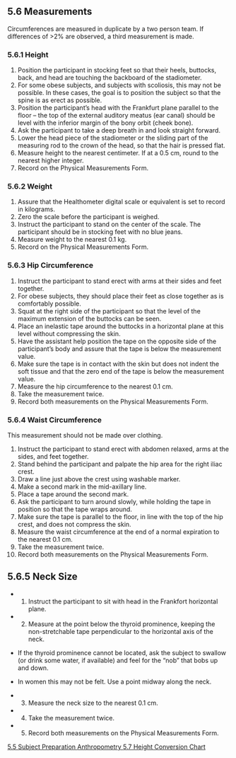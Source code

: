 ## 5.6 Measurements

Circumferences are measured in duplicate by a two person team.  If differences of >2% are observed, a third measurement is made.

### 5.6.1  Height

1. Position the participant in stocking feet so that their heels, buttocks, back, and head are touching the backboard of the stadiometer.
2. For some obese subjects, and subjects with scoliosis, this may not be possible. In these cases, the goal is to position the subject so that the spine is as erect as possible.
3. Position the participant’s head with the Frankfurt plane parallel to the floor – the top of the external auditory meatus (ear canal) should be level with the inferior margin of the bony orbit (cheek bone).
4. Ask the participant to take a deep breath in and look straight forward.
5. Lower the head piece of the stadiometer or the sliding part of the measuring rod to the crown of the head, so that the hair is pressed flat.
6. Measure height to the nearest centimeter.  If at a 0.5 cm, round to the nearest higher integer.
7. Record on the Physical Measurements Form.

### 5.6.2 Weight

1. Assure that the Healthometer digital scale or equivalent is set to record in kilograms.
2. Zero the scale before the participant is weighed.
3. Instruct the participant to stand on the center of the scale.  The participant should be in stocking feet with no blue jeans.
4. Measure weight to the nearest 0.1 kg.
5. Record on the Physical Measurements Form.

### 5.6.3 Hip Circumference

1. Instruct the participant to stand erect with arms at their sides and feet together.
2. For obese subjects, they should place their feet as close together as is comfortably possible.
3. Squat at the right side of the participant so that the level of the maximum extension of the buttocks can be seen.
4. Place an inelastic tape around the buttocks in a horizontal plane at this level without compressing the skin.
5. Have the assistant help position the tape on the opposite side of the participant’s body and assure that the tape is below the measurement value.
6. Make sure the tape is in contact with the skin but does not indent the soft tissue and that the zero end of the tape is below the measurement value.
7. Measure the hip circumference to the nearest 0.1 cm.
8. Take the measurement twice.
9. Record both measurements on the Physical Measurements Form.

### 5.6.4 Waist Circumference

This measurement should not be made over clothing.

1. Instruct the participant to stand erect with abdomen relaxed, arms at the sides, and feet together.
2. Stand behind the participant and palpate the hip area for the right iliac crest.
3. Draw a line just above the crest using washable marker.
4. Make a second mark in the mid-axillary line.
5. Place a tape around the second mark.
6. Ask the participant to turn around slowly, while holding the tape in position so that the tape wraps around.
7. Make sure the tape is parallel to the floor, in line with the top of the hip crest, and does not compress the skin.
8. Measure the waist circumference at the end of a normal expiration to the nearest 0.1 cm.
9. Take the measurement twice.
10. Record both measurements on the Physical Measurements Form.

## 5.6.5 Neck Size

* 1. Instruct the participant to sit with head in the Frankfort horizontal plane.
* 2. Measure at the point below the thyroid prominence, keeping the non-stretchable tape perpendicular to the horizontal axis of the neck.

 * If the thyroid prominence cannot be located, ask the subject to swallow (or drink some water, if available) and feel for the “nob” that bobs up and down.
 * In women this may not be felt.  Use a point midway along the neck.

* 3. Measure the neck size to the nearest 0.1 cm.
* 4. Take the measurement twice.
* 5. Record both measurements on the Physical Measurements Form.


<div class="center">
<div class="btn-group">
  <a href=":pages_path:/manuals/anthropometry/5-05-subject-preparation.md" class="btn btn-default">
    <span class="glyphicon glyphicon-chevron-left"></span>
    5.5 Subject Preparation
  </a>

  <a href=":pages_path:/manuals/anthropometry" class="btn btn-default">
    <span class="glyphicon glyphicon-chevron-up"></span>
    Anthropometry
  </a>

  <a href=":pages_path:/manuals/anthropometry/5-07-height-conversion-chart.md" class="btn btn-success">
    5.7 Height Conversion Chart
    <span class="glyphicon glyphicon-chevron-right"></span>
  </a>
</div>
</div>
